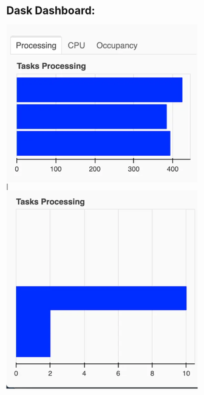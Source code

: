 # Dask Dashboard:
![Dask Dashboard Task Processing](/images/docs/TaskProcessing1.webp "doc-image") |  ![Dask Dashboard Task Processing](/images/docs/TaskProcessing2.webp "doc-image")

